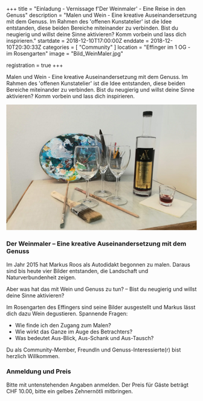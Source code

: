 +++
title = "Einladung - Vernissage f'Der Weinmaler' - Eine Reise in den Genuss"
description = "Malen und Wein - Eine kreative Auseinandersetzung mit dem Genuss. Im Rahmen des 'offenen Kunstatelier' ist die Idee entstanden, diese beiden Bereiche miteinander zu verbinden. Bist du neugierig und willst deine Sinne aktivieren? Komm vorbein und lass dich inspirieren."
startdate = 2018-12-10T17:00:00Z
enddate = 2018-12-10T20:30:33Z
categories = [ "Community" ]
location = "Effinger im 1 OG - im Rosengarten"
image = "Bild_WeinMaler.jpg"

registration = true
+++

<div class="lead">
Malen und Wein - Eine kreative Auseinandersetzung mit dem Genuss.
Im Rahmen des 'offenen Kunstatelier' ist die Idee entstanden, diese beiden Bereiche miteinander zu verbinden.
Bist du neugierig und willst deine Sinne aktivieren? Komm vorbein und lass dich inspirieren.
</div>

![Wein Maler](Bild_WeinMaler.jpg)

### Der Weinmaler – Eine kreative Auseinandersetzung mit dem Genuss
Im Jahr 2015 hat Markus Roos als Autodidakt begonnen zu malen. Daraus sind bis heute vier Bilder entstanden, die Landschaft und Naturverbundenheit zeigen.

Aber was hat das mit Wein und Genuss zu tun? – Bist du neugierig und willst deine Sinne aktivieren?

Im Rosengarten des Effingers sind seine Bilder ausgestellt und Markus lässt dich dazu Wein degustieren.
Spannende Fragen: 

* Wie finde ich den Zugang zum Malen?
* Wie wirkt das Ganze im Auge des Betrachters?
* Was bedeutet Aus-Blick, Aus-Schank und Aus-Tausch?

Du als Community-Member, FreundIn und Genuss-Interessierte(r) bist herzlich Willkommen.

### Anmeldung und Preis
Bitte mit untenstehenden Angaben anmelden. Der Preis für Gäste beträgt CHF 10.00, bitte ein gelbes Zehnernötli
mitbringen.



